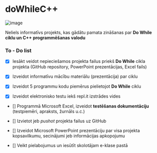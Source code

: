 # doWhileC++

![image](https://user-images.githubusercontent.com/98739084/172692261-b7bc41f6-1cd4-42f8-9365-1fc60973438a.png)


Neliels informatīvs projekts, kas gādātu pamata zināšanas par **Do While ciklu un C++ programmēšanas valodu**

###  To - Do list

- [x] Iesākt veidot nepieciešamos projekta failus priekš **Do While** cikla projekta (GitHub repository, PowerPoint prezentācijas, Excel fails)

- [x] Izveidot informatīvu mācību materiālu (prezentācija) par ciklu

- [x] Izveidot 5 programmu kodu piemērus pielietojot **Do While** ciklu

- [x] Izveidot elektronisko testu iekš repl.it izstrādes vides

- [] Programmā Microsoft Excel, izveidot **testēšanas dokumentāciju** (testpiemēri, apraksts, žurnāls u.c.)

- [] Izvietot jeb _pushot_ projekta failus uz GitHub

- [] Izveidot Microsoft PowerPoint prezentāciju par visa projekta kopsavilkumu, secinājumi jeb informācijas apkopojumu

- [] Veikt pielabojumus un iesūtīt skolotājam e-klase pastā
